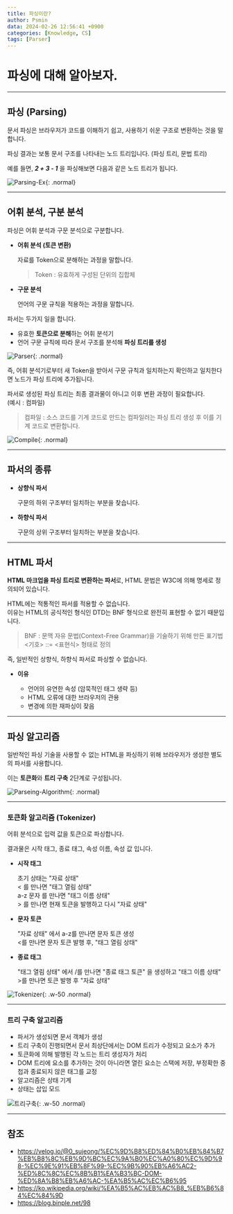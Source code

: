 ```yaml
---
title: 파싱이란?
author: Psmin
data: 2024-02-26 12:56:41 +0900
categories: [Knowledge, CS]
tags: [Parser]
---
```


# 파싱에 대해 알아보자.

---

## 파싱 (Parsing)

문서 파싱은 브라우저가 코드를 이해하기 쉽고, 사용하기 쉬운 구조로 변환하는 것을 말합니다.

파싱 결과는 보통 문서 구조를 나타내는 노드 트리입니다. (파싱 트리, 문법 트리)

예를 들면, **_2 + 3 - 1_** 을 파싱해보면 다음과 같은 노드 트리가 됩니다.

![Parsing-Ex](/assets/img/parsing-ex.png){: .normal}

---

## 어휘 분석, 구분 분석

파싱은 어휘 분석과 구문 분석으로 구분합니다.

- **어휘 분석 (토큰 변환)**

  자료를 Token으로 분해하는 과정을 말합니다.

  > Token : 유효하게 구성된 단위의 집합체

- **구문 분석**

  언어의 구문 규칙을 적용하는 과정을 말합니다.

파서는 두가지 일을 합니다.

- 유효한 **토큰으로 분해**하는 어휘 분석기
- 언어 구문 규칙에 따라 문서 구조를 분석해 **파싱 트리를 생성**

![Parser](/assets/img/parser.png){: .normal}

즉, 어휘 분석기로부터 새 Token을 받아서 구문 규칙과 일치하는지 확인하고 일치한다면 노드가 파싱 트리에 추가됩니다.

파서로 생성된 파싱 트리는 최종 결과물이 아니고 이후 변환 과정이 필요합니다.  
(예시 : 컴파일)

> 컴파일 : 소스 코드를 기계 코드로 만드는 컴파일러는 파싱 트리 생성 후 이를 기계 코드로 변환합니다.

![Compile](/assets/img/compile.png){: .normal}

---

## 파서의 종류

- **상향식 파서**

  구문의 하위 구조부터 일치하는 부분을 찾습니다.

- **하향식 파서**

  구문의 상위 구조부터 일치하는 부분을 찾습니다.

---

## HTML 파서

**HTML 마크업을 파싱 트리로 변환하는 파서**로, HTML 문법은 W3C에 의해 명세로 정의되어 있습니다.

HTML에는 적통적인 파서를 적용할 수 없습니다.  
이유는 HTML의 공식적인 형식인 DTD는 BNF 형식으로 완전히 표현할 수 없기 때문입니다.

> BNF : 문맥 자유 문법(Context-Free Grammar)을 기술하기 위해 만든 표기법
> \<기호\> ::= \<표현식\> 형태로 정의

즉, 일반적인 상향식, 하향식 파서로 파싱할 수 없습니다.

- **이유**

  - 언어의 유연한 속성 (암묵적인 태그 생략 등)
  - HTML 오류에 대한 브라우저의 관용
  - 변경에 의한 재파싱이 잦음

---

## 파싱 알고리즘

일반적인 파싱 기술을 사용할 수 없는 HTML을 파싱하기 위해 브라우저가 생성한 별도의 파서를 사용합니다.

이는 **토큰화**와 **트리 구축** 2단계로 구성됩니다.

![Parseing-Algorithm](/assets/img/parsing-algorithm.png){: .normal}

---

### 토큰화 알고리즘 (Tokenizer)

어휘 분석으로 입력 값을 토큰으로 파싱합니다.

결과물은 시작 태그, 종료 태그, 속성 이름, 속성 값 입니다.

- **시작 태그**

  초기 상태는 "자료 상태"  
  \< 를 만나면 "태그 열림 상태"  
  a-z 문자 를 만나면 "태그 이름 상태"  
  \> 를 만나면 현재 토큰을 발행하고 다시 "자료 상태"

- **문자 토큰**

  "자료 상태" 에서 a-z를 만나면 문자 토큰 생성  
  \<를 만나면 문자 토큰 발행 후, "태그 열림 상태"

- **종료 태그**

  "태그 열림 상태" 에서 /를 만나면 "종료 태그 토큰" 을 생성하고 "태그 이름 상태"  
  \>를 만나면 토큰 발행 후 "자료 상태"

![Tokenizer](/assets/img/tokenizer.png){: .w-50 .normal}

---

### 트리 구축 알고리즘

- 파서가 생성되면 문서 객체가 생성
- 트리 구축이 진행되면서 문서 최상단에서는 DOM 트리가 수정되고 요소가 추가
- 토큰화에 의해 발행된 각 노드는 트리 생성자가 처리
- DOM 트리에 요소를 추가하는 것이 아니라면 열린 요소는 스택에 저장, 부정확한 중첩과 종료되지 않은 태그를 교정
- 알고리즘은 상태 기계
- 상태는 삽입 모드

![트리구축](/assets/img/algorithm-02.png){: .w-50 .normal}

---

## 참조

- <https://velog.io/@0_sujeong/%EC%9D%B8%ED%84%B0%EB%84%B7%EB%B8%8C%EB%9D%BC%EC%9A%B0%EC%A0%80%EC%9D%98-%EC%9E%91%EB%8F%99-%EC%9B%90%EB%A6%AC2-%ED%8C%8C%EC%8B%B1%EA%B3%BC-DOM-%ED%8A%B8%EB%A6%AC-%EA%B5%AC%EC%B6%95>
- <https://ko.wikipedia.org/wiki/%EA%B5%AC%EB%AC%B8_%EB%B6%84%EC%84%9D>
- <https://blog.binple.net/98>
